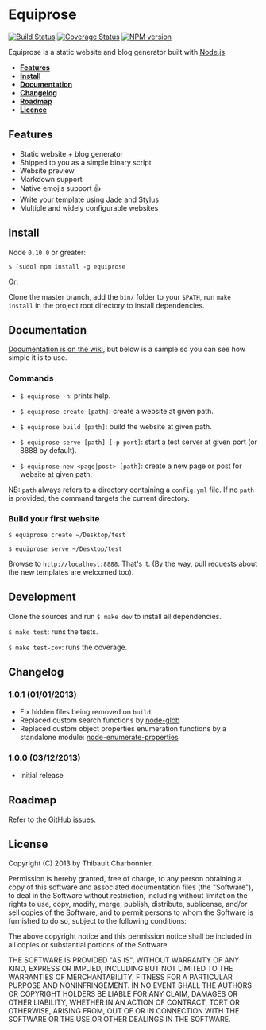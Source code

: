 # Equiprose

[![Build Status](https://api.travis-ci.org/thibaultCha/Equiprose.png)](https://travis-ci.org/thibaultCha/Equiprose) [![Coverage Status](https://coveralls.io/repos/thibaultCha/Equiprose/badge.png?branch=master)](https://coveralls.io/r/thibaultCha/Equiprose?branch=master) [![NPM version](https://badge.fury.io/js/equiprose.png)](http://badge.fury.io/js/equiprose)

Equiprose is a static website and blog generator built with [Node.js](http://nodejs.org).

- **[Features](#features)**
- **[Install](#install)**
- **[Documentation](#documentation)**
- **[Changelog](#changelog)**
- **[Roadmap](#roadmap)**
- **[Licence](#licence)**

## Features

- Static website + blog generator
- Shipped to you as a simple binary script
- Website preview
- Markdown support
- Native emojis support :+1:
- Write your template using [Jade](http://jade-lang.com) and [Stylus](http://learnboost.github.io/stylus/)
- Multiple and widely configurable websites

## Install

Node `0.10.0` or greater:

```
$ [sudo] npm install -g equiprose
```

Or:

Clone the master branch, add the `bin/` folder to your `$PATH`, run `make install` in the project root directory to install dependencies.

## Documentation

[Documentation is on the wiki](https://github.com/thibaultCha/Equiprose/wiki), but below is a sample so you can see how simple it is to use.

### Commands

- `$ equiprose -h`: prints help.

- `$ equiprose create [path]`: create a website at given path.

- `$ equiprose build [path]`: build the website at given path.

- `$ equiprose serve [path] [-p port]`: start a test server at given port (or 8888 by default).

- `$ equiprose new <page|post> [path]`: create a new page or post for website at given path.

NB: `path` always refers to a directory containing a `config.yml` file. If no `path` is provided, the command targets the current directory.

### Build your first website

`$ equiprose create ~/Desktop/test`

`$ equiprose serve ~/Desktop/test`

Browse to `http://localhost:8888`. That's it. (By the way, pull requests about the new templates are welcomed too).

## Development

Clone the sources and run `$ make dev` to install all dependencies.

`$ make test`: runs the tests.

`$ make test-cov`: runs the coverage.

## Changelog

### 1.0.1 (01/01/2013)
* Fix hidden files being removed on `build`
* Replaced custom search functions by [node-glob](https://github.com/isaacs/node-glob)
* Replaced custom object properties enumeration functions by a standalone module: [node-enumerate-properties](https://github.com/thibaultCha/node-enumerate-properties)

### 1.0.0 (03/12/2013)
* Initial release

## Roadmap

Refer to the [GitHub issues](https://github.com/thibaultCha/Equiprose/issues).

## License

Copyright (C) 2013 by Thibault Charbonnier.

Permission is hereby granted, free of charge, to any person obtaining a copy of this software and associated documentation files (the "Software"), to deal in the Software without restriction, including without limitation the rights to use, copy, modify, merge, publish, distribute, sublicense, and/or sell copies of the Software, and to permit persons to whom the Software is furnished to do so, subject to the following conditions:

The above copyright notice and this permission notice shall be included in all copies or substantial portions of the Software.

THE SOFTWARE IS PROVIDED "AS IS", WITHOUT WARRANTY OF ANY KIND, EXPRESS OR IMPLIED, INCLUDING BUT NOT LIMITED TO THE WARRANTIES OF MERCHANTABILITY, FITNESS FOR A PARTICULAR PURPOSE AND NONINFRINGEMENT. IN NO EVENT SHALL THE AUTHORS OR COPYRIGHT HOLDERS BE LIABLE FOR ANY CLAIM, DAMAGES OR OTHER LIABILITY, WHETHER IN AN ACTION OF CONTRACT, TORT OR OTHERWISE, ARISING FROM, OUT OF OR IN CONNECTION WITH THE SOFTWARE OR THE USE OR OTHER DEALINGS IN THE SOFTWARE.

